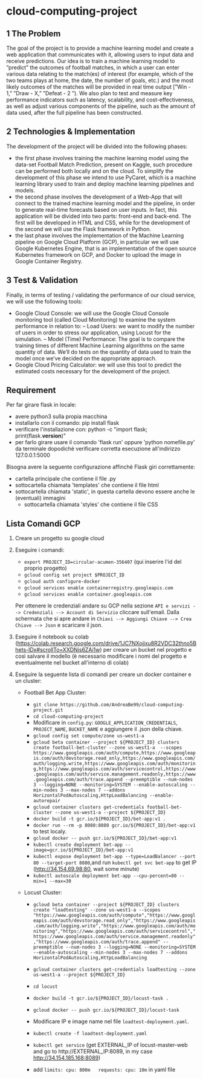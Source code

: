 # cloud-computing-project

## 1 The Problem
The goal of the project is to provide a machine learning model and create a web application that communicates with it, allowing users to input data and receive predictions.
Our idea is to train a machine learning model to ”predict” the outcomes of football matches, in which a user can enter various data relating to the match(es) of interest (for example, which of the two teams plays at home, the date, the number of goals, etc.)
and the most likely outcomes of the matches will be provided in real time output [”Win - 1,” ”Draw - X,” ”Defeat - 2 ”). We also plan to test and measure key performance indicators such as latency, scalability, and cost-effectiveness, as well as adjust various components of the pipeline, such as the amount of data used, after the full pipeline has been constructed.

## 2 Technologies & Implementation
The development of the project will be divided into the following phases:
- the first phase involves training the machine learning model using the data-set Football Match Prediction, present on Kaggle, such procedure can be performed both locally and on the cloud. To simplify the development of this phase we intend to use PyCaret, which is a machine learning library used to train and deploy machine learning pipelines and models.
- the second phase involves the development of a Web-App that will connect to the trained machine learning model and the pipeline, in order to generate real-time forecasts based on user inputs. In fact, this application will be divided into two parts: front-end and back-end. The first will be developed in HTML and CSS, while for the development of the second we will use the Flask framework in Python.
- the last phase involves the implementation of the Machine Learning pipeline on Google Cloud Platform (GCP), in particular we will use Google Kubernetes Engine, that is an implementation of the open source Kubernetes framework on GCP, and Docker to upload the image in Google Container Registry.

## 3 Test & Validation
Finally, in terms of testing / validating the performance of our cloud service, we will use the following tools:
-  Google Cloud Console: we will use the Google Cloud Console monitoring tool (called Cloud Monitoring) to examine the system performance in relation to:
  – Load Users: we want to modify the number of users in order to stress our application, using Locust for the simulation.
  – Model (Time) Performance: The goal is to compare the training times of different Machine Learning algorithms on the same quantity of data. We’ll do tests on the quantity of data used to train the model once we’ve decided on the appropriate approach.
- Google Cloud Pricing Calculator: we will use this tool to predict the estimated costs necessary for the development of the project.

## Requirement
Per far girare flask in locale:
  - avere python3 sulla propia macchina
  - installarlo con il comando: pip install flask
  - verificare l'installazione con: python -c "import flask; print(flask.__version__)"
  - per farlo girare usare il comando 'flask run' oppure 'python nomefile.py' da terminale dopodichè verificare corretta esecuzione all'indirizzo 127.0.0.1:5000

Bisogna avere la seguente configurazione affinchè Flask giri correttamente:
  - cartella principale che contiene il file .py
  - sottocartella chiamata 'templates' che contiene il file html
  - sottocartella chiamata 'static', in questa cartella devono essere anche le (eventuali) immagini
    - sottocartella chiamata 'styles' che contiene il file CSS

## Lista Comandi GCP
1. Creare un progetto su google cloud

2. Eseguire i comandi: 
    - `export PROJECT_ID=circular-acumen-356407`  (qui inserire l'id del proprio progetto)
    - `gcloud config set project $PROJECT_ID`
    - `gcloud auth configure-docker`
    - `gcloud services enable containerregistry.googleapis.com` 
    - `gcloud services enable container.googleapis.com`
   
   Per ottenere le credenziali andare su GCP nella sezione `API e servizi --> Credenziali --> Account di Servizio` cliccare sull'email. Dalla schermata che si apre andare in `Chiavi --> Aggiungi Chiave --> Crea Chiave --> Json` e scaricare il json.

3. Eseguire il notebook su colab (https://colab.research.google.com/drive/1JC7NXojjxu8R2VDC32thno5Bhets-IDx#scrollTo=XXDNis6ZAi1w) per creare un bucket nel progetto e così salvare il modello (è necessario modificare i nomi del progetto e eventualmente nel bucket all'interno di colab)

4. Eseguire la seguente lista di comandi per creare un docker container e un cluster:
    - Football Bet App Cluster:
      - `git clone https://github.com/AndreaBe99/cloud-computing-project.git`
      - `cd cloud-computing-project`
      - Modificare in `config.py`: `GOOGLE_APPLICATION_CREDENTIALS`, `PROJECT_NAME`, `BUCKET_NAME` e aggiungere il .json della chiave.
      - `gcloud config set compute/zone us-west1-a`
      - `gcloud beta container --project ${PROJECT_ID} clusters create football-bet-cluster --zone us-west1-a  --scopes https://www.googleapis.com/auth/compute,https://www.googleapis.com/auth/devstorage.read_only,https://www.googleapis.com/auth/logging.write,https://www.googleapis.com/auth/monitoring,https://www.googleapis.com/auth/servicecontrol,https://www.googleapis.com/auth/service.management.readonly,https://www.googleapis.com/auth/trace.append --preemptible --num-nodes 3 --logging=NONE --monitoring=SYSTEM --enable-autoscaling --min-nodes 3 --max-nodes 7 --addons HorizontalPodAutoscaling,HttpLoadBalancing --enable-autorepair`
      - `gcloud container clusters get-credentials football-bet-cluster --zone us-west1-a --project ${PROJECT_ID}`
      - `docker build -t gcr.io/${PROJECT_ID}/bet-app:v1 .`
      - `docker run --rm -p 8080:8080 gcr.io/${PROJECT_ID}/bet-app:v1` to test localy.
      - `gcloud docker -- push gcr.io/${PROJECT_ID}/bet-app:v1`
      - `kubectl create deployment bet-app --image=gcr.io/${PROJECT_ID}/bet-app:v1`
      - `kubectl expose deployment bet-app --type=LoadBalancer --port 80 --target-port 8080`,and run `kubectl get svc bet-app` to get IP (http://34.154.69.98:80, wait some minute)
      - `kubectl autoscale deployment bet-app --cpu-percent=80 --min=1 --max=30`

    - Locust Cluster:

      - `gcloud beta container --project ${PROJECT_ID} clusters create "loadtesting" --zone us-west1-a --scopes "https://www.googleapis.com/auth/compute","https://www.googleapis.com/auth/devstorage.read_only","https://www.googleapis.com/auth/logging.write","https://www.googleapis.com/auth/monitoring","https://www.googleapis.com/auth/servicecontrol","https://www.googleapis.com/auth/service.management.readonly","https://www.googleapis.com/auth/trace.append" --preemptible --num-nodes 3 --logging=NONE --monitoring=SYSTEM --enable-autoscaling --min-nodes 3 --max-nodes 7 --addons HorizontalPodAutoscaling,HttpLoadBalancing `
      - `gcloud container clusters get-credentials loadtesting --zone us-west1-a --project ${PROJECT_ID}`
      - `cd locust`
      - `docker build -t gcr.io/${PROJECT_ID}/locust-task .`
      - `gcloud docker -- push gcr.io/${PROJECT_ID}/locust-task`
      - Modificare IP e image name nel file `loadtest-deployment.yaml`.
      - `kubectl create -f loadtest-deployment.yaml`
      - `kubectl get service` (get EXTERNAL_IP of locust-master-web and go to http://EXTERNAL_IP:8089, in my case http://34.154.185.168:8089)

      - add `limits: cpu: 800m   requests: cpu: 10m` in yaml file